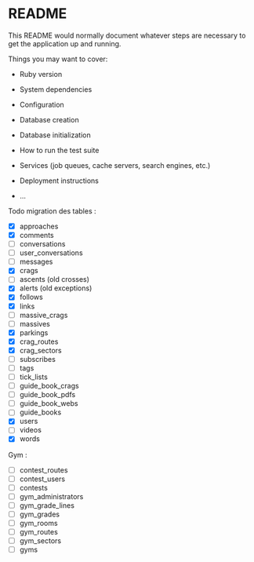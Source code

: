 # README

This README would normally document whatever steps are necessary to get the
application up and running.

Things you may want to cover:

* Ruby version

* System dependencies

* Configuration

* Database creation

* Database initialization

* How to run the test suite

* Services (job queues, cache servers, search engines, etc.)

* Deployment instructions

* ...

Todo migration des tables :
- [x] approaches
- [x] comments
- [ ] conversations
- [ ] user_conversations
- [ ] messages
- [x] crags
- [ ] ascents (old crosses)
- [x] alerts (old exceptions)
- [x] follows
- [x] links
- [ ] massive_crags
- [ ] massives
- [x] parkings
- [x] crag_routes
- [x] crag_sectors
- [ ] subscribes
- [ ] tags
- [ ] tick_lists
- [ ] guide_book_crags
- [ ] guide_book_pdfs
- [ ] guide_book_webs
- [ ] guide_books
- [x] users
- [ ] videos
- [x] words

Gym :
- [ ] contest_routes
- [ ] contest_users
- [ ] contests
- [ ] gym_administrators
- [ ] gym_grade_lines
- [ ] gym_grades
- [ ] gym_rooms
- [ ] gym_routes
- [ ] gym_sectors
- [ ] gyms